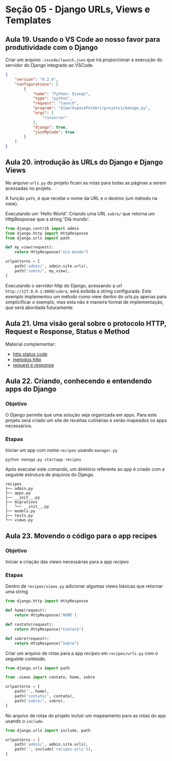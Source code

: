 # Seção 05 - Django URLs, Views e Templates

## Aula 19. Usando o VS Code ao nosso favor para produtividade com o Django

Criar um arquivo ```.vscode/launch.json``` que irá proporcionar a execução do servidor do Django integrado ao VSCode.

```Json
{
    "version": "0.2.0",
    "configurations": [
        {
            "name": "Python: Django",
            "type": "python",
            "request": "launch",
            "program": "${workspaceFolder}/projeto1/manage.py",
            "args": [
                "runserver"
            ],
            "django": true,
            "justMyCode": true
        }
    ]
}
```

## Aula 20. introdução às URLs do Django e Django Views

No arquivo ```urls.py``` do projeto ficam as rotas para todas as páginas a serem acessadas no projeto.

A função ```path```, é que recebe o nome da URL e o destino (um método na view). 

Executando um 'Hello World'. Criando uma URL ```sobre/``` que retorna um HttpResponse que a string 'Olá mundo'.

```Python
from django.contrib import admin
from django.http import HttpResponse
from django.urls import path

def my_view(request):
    return HttpResponse("ola mundo")

urlpatterns = [
    path('admin/', admin.site.urls),
    path('sobre/', my_view),
]
```

Executando o servidor http do Django, acessando a url ```http://127.0.0.1:8000/sobre```, será exibida a string configurada.
Este exemplo implementou um método como view dentro do urls.py apenas para simplicificar o exemplo, mas esta não é maneira formal de implementação, que será abordada futuramente.

## Aula 21. Uma visão geral sobre o protocolo HTTP, Request e Response, Status e Method

Material complementar:
* [http status code](https://developer.mozilla.org/pt-BR/docs/Web/HTTP/Status)
* [metodos http](https://developer.mozilla.org/pt-BR/docs/Web/HTTP/Methods)
* [request e response](https://www.webnots.com/what-is-http/)

## Aula 22. Criando, conhecendo e entendendo apps do Django

### Objetivo

O Django permite que uma solução seja organizada em apps. Para este projeto será criado um site de receitas culinárias e serão mapeados os apps necessários.

### Etapas

Iniciar um app com nome ```recipes``` usando ```manager.py```

```Shell
python manage.py startapp recipes
```
Após executar este comando, um diretório referente ao app é criado com a seguinte estrutura de arquivos do Django.

```Shell
recipes
├── admin.py
├── apps.py
├── __init__.py
├── migrations
│   └── __init__.py
├── models.py
├── tests.py
└── views.py
```

## Aula 23. Movendo o código para o app recipes

### Objetivo

Iniciar a criação das views necessárias para a app *recipes*

### Etapas

Dentro de ```recipes/views.py``` adicionar algumas views básicas que retornar uma string

```Python
from django.http import HttpResponse

def home(request):
    return HttpResponse('HOME')

def contato(request):
    return HttpResponse("Contato")

def sobre(request):
    return HttpResponse("Sobre")
```

Criar um arquivo de rotas para a app *recipes* em ```recipes/urls.py``` com o seguinte conteúdo.

```Python
from django.urls import path

from .views import contato, home, sobre

urlpatterns = [
    path('', home),
    path('contato/', contato),
    path('sobre/', sobre),
]
```

No arquivo de rotas do projeto incluir um mapeamento para as rotas do app usando o ```include```.

```Python
from django.urls import include, path

urlpatterns = [
    path('admin/', admin.site.urls),
    path('', include('recipes.urls')),
]
```